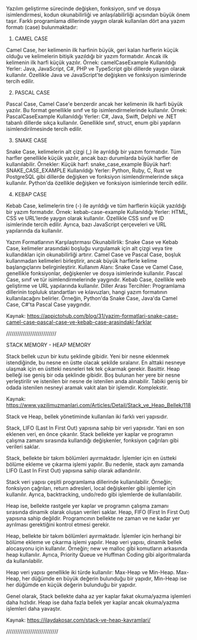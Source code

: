 
Yazılım geliştirme sürecinde değişken, fonksiyon, sınıf ve dosya isimlendirmesi, kodun okunabilirliği ve anlaşılabilirliği açısından büyük önem taşır. Farklı programlama dillerinde yaygın olarak kullanılan dört ana yazım formatı (case) bulunmaktadır:

1. CAMEL CASE

Camel Case, her kelimenin ilk harfinin büyük, geri kalan harflerin küçük olduğu ve kelimelerin bitişik yazıldığı bir yazım formatıdır. Ancak ilk kelimenin ilk harfi küçük yazılır. Örnek:
camelCaseExample
Kullanıldığı Yerler: Java, JavaScript, C#, PHP ve TypeScript gibi dillerde yaygın olarak kullanılır. Özellikle Java ve JavaScript'te değişken ve fonksiyon isimlerinde tercih edilir.

2. PASCAL CASE

Pascal Case, Camel Case'e benzerdir ancak her kelimenin ilk harfi büyük yazılır. Bu format genellikle sınıf ve tip isimlendirmelerinde kullanılır. Örnek:
PascalCaseExample
Kullanıldığı Yerler: C#, Java, Swift, Delphi ve .NET tabanlı dillerde sıkça kullanılır. Genellikle sınıf, struct, enum gibi yapıların isimlendirilmesinde tercih edilir.

3. SNAKE CASE

Snake Case, kelimelerin alt çizgi (_) ile ayrıldığı bir yazım formatıdır. Tüm harfler genellikle küçük yazılır, ancak bazı durumlarda büyük harfler de kullanılabilir. Örnekler:
Küçük harf: snake_case_example
Büyük harf: SNAKE_CASE_EXAMPLE
Kullanıldığı Yerler: Python, Ruby, C, Rust ve PostgreSQL gibi dillerde değişken ve fonksiyon isimlendirmelerinde sıkça kullanılır. Python'da özellikle değişken ve fonksiyon isimlerinde tercih edilir.

4. KEBAP CASE

Kebab Case, kelimelerin tire (-) ile ayrıldığı ve tüm harflerin küçük yazıldığı bir yazım formatıdır. Örnek:
kebab-case-example
Kullanıldığı Yerler: HTML, CSS ve URL'lerde yaygın olarak kullanılır. Özellikle CSS sınıf ve ID isimlerinde tercih edilir. Ayrıca, bazı JavaScript çerçeveleri ve URL yapılarında da kullanılır.

Yazım Formatlarının Karşılaştırması
Okunabilirlik:
Snake Case ve Kebab Case, kelimeler arasındaki boşluğu vurgulamak için alt çizgi veya tire kullandıkları için okunabilirliği artırır.
Camel Case ve Pascal Case, boşluk kullanmadan kelimeleri birleştirir, ancak büyük harflerle kelime başlangıçlarını belirginleştirir.
Kullanım Alanı:
Snake Case ve Camel Case, genellikle fonksiyonlar, değişkenler ve dosya isimlerinde kullanılır.
Pascal Case, sınıf ve tür isimlendirmelerinde yaygındır.
Kebab Case, özellikle web geliştirme ve URL yapılarında kullanılır.
Diller Arası Tercihler:
Programlama dillerinin topluluk standartları ve kılavuzları, hangi yazım formatının kullanılacağını belirler. Örneğin, Python'da Snake Case, Java'da Camel Case, C#'ta Pascal Case yaygındır.

Kaynak: https://appictohub.com/blog/31/yazim-formatlari-snake-case-camel-case-pascal-case-ve-kebab-case-arasindaki-farklar

///////////////////////////

STACK MEMORY - HEAP MEMORY

Stack bellek uzun bir kutu şeklinde gibidir. Yeni bir nesne eklenmek istendiğinde, bu nesne en üstte olacak şekilde sıralanır. En alttaki nesneye ulaşmak için en üstteki nesneleri tek tek çıkarmak gerekir. Basittir. Heap belleği ise geniş bir oda şeklinde gibidir. Boş bulunan her yere bir nesne yerleştirilir ve istenilen bir nesne de istenilen anda alınabilir. Tabiki geniş bir odada istenilen nesneyi aramak vakit alan bir işlemdir. Komplekstir.

Kaynak: https://www.yazilimuzmanlari.com/Articles/Detail/Stack_ve_Heap_Bellek/118

Stack ve Heap, bellek yönetiminde kullanılan iki farklı veri yapısıdır.

Stack, LIFO (Last In First Out) yapısına sahip bir veri yapısıdır. Yani en son eklenen veri, en önce çıkarılır. Stack bellekte yer kaplar ve programın çalışma zamanı sırasında kullandığı değişkenler, fonksiyon çağrıları gibi verileri saklar.

Stack, bellekte bir takım bölümleri ayırmaktadır. İşlemler için en üstteki bölüme ekleme ve çıkarma işlemi yapılır. Bu nedenle, stack aynı zamanda LIFO (Last In First Out) yapısına sahip olarak adlandırılır.

Stack veri yapısı çeşitli programlama dillerinde kullanılabilir. Örneğin; fonksiyon çağrıları, return adresleri, local değişkenler gibi işlemler için kullanılır. Ayrıca, backtracking, undo/redo gibi işlemlerde de kullanılabilir.

Heap ise, bellekte rastgele yer kaplar ve programın çalışma zamanı sırasında dinamik olarak oluşan verileri saklar. Heap, FIFO (First In First Out) yapısına sahip değildir. Programcının bellekte ne zaman ve ne kadar yer ayrılması gerektiğini kontrol etmesi gerekir.

Heap, bellekte bir takım bölümleri ayırmaktadır. İşlemler için herhangi bir bölüme ekleme ve çıkarma işlemi yapılır. Heap veri yapısı, dinamik bellek alocasyonu için kullanılır. Örneğin; new ve malloc gibi komutların arkasında heap kullanılır. Ayrıca, Priority Queue ve Huffman Coding gibi algoritmalarda da kullanılabilir.

Heap veri yapısı genellikle iki türde kullanılır: Max-Heap ve Min-Heap. Max-Heap, her düğümde en büyük değerin bulunduğu bir yapıdır, Min-Heap ise her düğümde en küçük değerin bulunduğu bir yapıdır.

Genel olarak, Stack bellekte daha az yer kaplar fakat okuma/yazma işlemleri daha hızlıdır. Heap ise daha fazla bellek yer kaplar ancak okuma/yazma işlemleri daha yavaştır.

Kaynak: https://ilaydakosar.com/stack-ve-heap-kavramlari/

////////////////////////////

